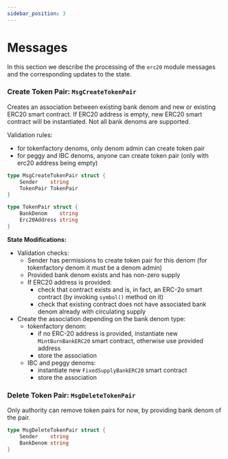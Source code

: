```yaml
---
sidebar_position: 3
---
```


# Messages

In this section we describe the processing of the `erc20` module messages and the corresponding updates to the state.

### Create Token Pair: `MsgCreateTokenPair`

Creates an association between existing bank denom and new or existing ERC20 smart contract.
If ERC20 address is empty, new ERC20 smart contract will be instantiated. Not all bank denoms are supported.

Validation rules:

- for tokenfactory denoms, only denom admin can create token pair
- for peggy and IBC denoms, anyone can create token pair (only with erc20 address being empty)

```go
type MsgCreateTokenPair struct {
	Sender    string   
	TokenPair TokenPair
}

type TokenPair struct {
	BankDenom    string
	Erc20Address string
}
```

**State Modifications:**

- Validation checks:
	- Sender has permissions to create token pair for this denom (for tokenfactory denom it must be a denom admin)
	- Provided bank denom exists and has non-zero supply
	- If ERC20 address is provided:
		- check that contract exists and is, in fact, an ERC-2o smart contract (by invoking `symbol()` method on it)
		- check that existing contract does not have associated bank denom already with circulating supply
- Create the association depending on the bank denom type:
	- tokenfactory denom:
		- if no ERC-20 address is provided, instantiate new `MintBurnBankERC20` smart contract, otherwise use provided address
		- store the association
	- IBC and peggy denoms:
		- instantiate new `FixedSupplyBankERC20` smart contract
		- store the association

### Delete Token Pair: `MsgDeleteTokenPair`

Only authority can remove token pairs for now, by providing bank denom of the pair.

```go
type MsgDeleteTokenPair struct {
	Sender    string
	BankDenom string
}
```
